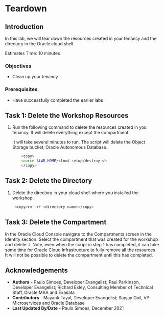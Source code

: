 # Teardown

## Introduction

In this lab, we will tear down the resources created in your tenancy and the directory in the Oracle cloud shell.

Estimates Time: 10 minutes

### Objectives

- Clean up your tenancy

### Prerequisites

- Have successfully completed the earlier labs

## Task 1: Delete the Workshop Resources

1. Run the following command to delete the resources created in you tenancy. It will delete everything except the compartment.

    It will take several minutes to run. The script will delete the Object Storage bucket,  Oracle Autonomous Database.

    ```bash
        <copy>
        source $LAB_HOME/cloud-setup/destroy.sh
        </copy>
    ```

## Task 2: Delete the Directory

1. Delete the directory in your cloud shell where you installed the workshop.

    ```bash
     <copy>rm -rf <directory name></copy>
    ```

## Task 3: Delete the Compartment

In the Oracle Cloud Console navigate to the Compartments screen in the Identity section. Select the compartment that was created for the workshop and delete it. Note, even when the script in step 1 has completed, it can take some time for Oracle Cloud Infrastructure to fully remove all the resources. It will not be possible to delete the compartment until this has completed.

## Acknowledgements

- **Authors** - Paulo Simoes, Developer Evangelist; Paul Parkinson, Developer Evangelist; Richard Exley, Consulting Member of Technical Staff, Oracle MAA and Exadata
- **Contributors** - Mayank Tayal, Developer Evangelist; Sanjay Goil, VP Microservices and Oracle Database
- **Last Updated By/Date** - Paulo Simoes, December 2021

